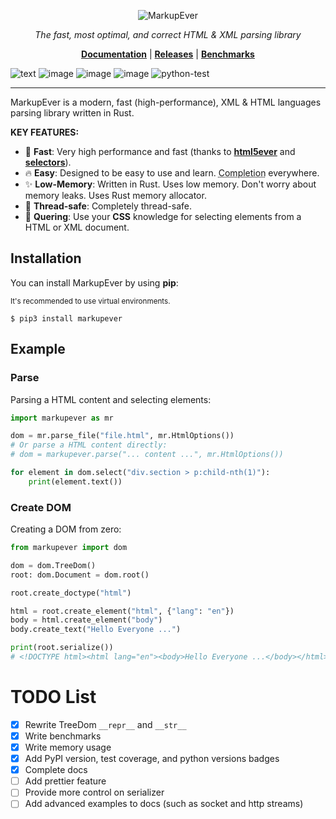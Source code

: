 <p align="center">
  <img src="https://github.com/user-attachments/assets/4fc58bbf-3fde-47a1-aa42-ae100ba1029a" alt="MarkupEver">
</p>
<p align="center">
    <em>The fast, most optimal, and correct HTML & XML parsing library</em>
</p>
<p align="center">
    <a href="https://awolverp.github.io/markupever" target="_blank"><b>Documentation</b></a> | <a href="https://github.com/awolverp/cachebox/releases"><b>Releases</b></a> | <a href="https://awolverp.github.io/markupever/#performance" target="_blank"><b>Benchmarks</b></a>
</p>

![text](https://img.shields.io/badge/coverage-100-08000)
![image](https://img.shields.io/pypi/v/markupever.svg)
![image](https://img.shields.io/pypi/l/markupever.svg)
![image](https://img.shields.io/pypi/pyversions/markupever.svg)
![python-test](https://github.com/awolverp/markupever/actions/workflows/test.yml/badge.svg)

------

MarkupEver is a modern, fast (high-performance), XML & HTML languages parsing library written in Rust.

**KEY FEATURES:**
* 🚀 **Fast**: Very high performance and fast (thanks to **[html5ever](https://github.com/servo/html5ever)** and **[selectors](https://github.com/servo/stylo/tree/main/selectors)**).
* 🔥 **Easy**: Designed to be easy to use and learn. <abbr title="also known as auto-complete, autocompletion, IntelliSense">Completion</abbr> everywhere.
* ✨ **Low-Memory**: Written in Rust. Uses low memory. Don't worry about memory leaks. Uses Rust memory allocator.
* 🧶 **Thread-safe**: Completely thread-safe. 
* 🎯 **Quering**: Use your **CSS** knowledge for selecting elements from a HTML or XML document.

## Installation
You can install MarkupEver by using **pip**:

<small>It's recommended to use virtual environments.</small>

```console
$ pip3 install markupever
```

## Example

### Parse
Parsing a HTML content and selecting elements:

```python
import markupever as mr

dom = mr.parse_file("file.html", mr.HtmlOptions())
# Or parse a HTML content directly:
# dom = markupever.parse("... content ...", mr.HtmlOptions())

for element in dom.select("div.section > p:child-nth(1)"):
    print(element.text())
```

### Create DOM
Creating a DOM from zero:

```python
from markupever import dom

dom = dom.TreeDom()
root: dom.Document = dom.root()

root.create_doctype("html")

html = root.create_element("html", {"lang": "en"})
body = html.create_element("body")
body.create_text("Hello Everyone ...")

print(root.serialize())
# <!DOCTYPE html><html lang="en"><body>Hello Everyone ...</body></html>
```

# TODO List
- [x] Rewrite TreeDom `__repr__` and `__str__`
- [x] Write benchmarks
- [x] Write memory usage
- [x] Add PyPI version, test coverage, and python versions badges
- [x] Complete docs
- [ ] Add prettier feature
- [ ] Provide more control on serializer
- [ ] Add advanced examples to docs (such as socket and http streams)
